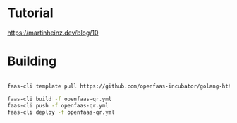# Tutorial

https://martinheinz.dev/blog/10

# Building

```bash

faas-cli template pull https://github.com/openfaas-incubator/golang-http-template.git

faas-cli build -f openfaas-qr.yml
faas-cli push -f openfaas-qr.yml
faas-cli deploy -f openfaas-qr.yml
```